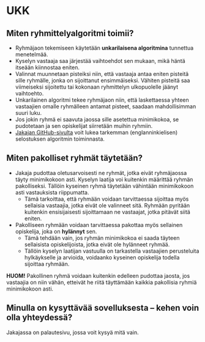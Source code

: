 # UKK

## Miten ryhmittelyalgoritmi toimii?
- Ryhmäjaon tekemiseen käytetään **unkarilaisena algoritmina** tunnettua menetelmää.
- Kyselyn vastaaja saa järjestää vaihtoehdot sen mukaan, mikä häntä itseään kiinnostaa eniten.
- Valinnat muunnetaan pisteiksi niin, että vastaaja antaa eniten pisteitä sille ryhmälle, jonka on sijoittanut ensimmäiseksi. Vähiten pisteitä saa viimeiseksi sijoitettu tai kokonaan ryhmittelyn ulkopuolelle jäänyt vaihtoehto.
- Unkarilainen algoritmi tekee ryhmäjaon niin, että laskettaessa yhteen vastaajien omalle ryhmälleen antamat pisteet, saadaan mahdollisimman suuri luku.
- Jos jokin ryhmä ei saavuta jaossa sille asetettua minimikokoa, se pudotetaan ja sen opiskelijat siirretään muihin ryhmiin.
- [Jakajan GitHub-sivulta](https://github.com/piryopt/pienryhmien-optimointi/blob/main/documentation/hungarian.md) voit lukea tarkemman (englanninkielisen) selostuksen algoritmin toiminnasta.

## Miten pakolliset ryhmät täytetään?
- Jakaja pudottaa oletusarvoisesti ne ryhmät, jotka eivät ryhmäjaossa täyty minimikokoon asti. Kyselyn laatija voi kuitenkin määrittää ryhmän pakolliseksi. Tällöin kyseinen ryhmä täytetään vähintään minimikokoon asti vastauksista riippumatta.
    - Tämä tarkoittaa, että ryhmään voidaan tarvittaessa sijoittaa myös sellaisia vastaajia, jotka eivät ole valinneet sitä. Ryhmään pyritään kuitenkin ensisijaisesti sijoittamaan ne vastaajat, jotka pitävät siitä eniten.
- Pakolliseen ryhmään voidaan tarvittaessa pakottaa myös sellainen opiskelija, joka on **hylännyt** sen. 
    - Tämä tehdään vain, jos ryhmän minimikokoa ei saada täyteen sellaisista opiskelijoista, jotka eivät ole hylänneet ryhmää.
    - Tällöin kyselyn laatijan vastuulla on tarkastella vastaajien perusteluita hylkäykselle ja arvioida, voidaanko kyseinen opiskelija todella sijoittaa ryhmään.

**HUOM!** Pakollinen ryhmä voidaan kuitenkin edelleen pudottaa jaosta, jos vastaajia on niin vähän, etteivät he riitä täyttämään kaikkia pakollisia ryhmiä minimikokoon asti.



## Minulla on kysyttävää sovelluksesta – kehen voin olla yhteydessä?
Jakajassa on palautesivu, jossa voit kysyä mitä vain.